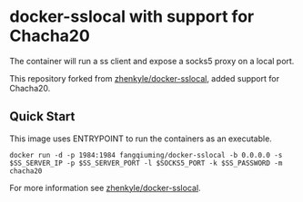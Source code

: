 docker-sslocal with support for Chacha20
==================

The container will run a ss client and expose a socks5 proxy on a local port.

This repository forked from [zhenkyle/docker-sslocal](https://github.com/zhenkyle/docker-sslocal), added support for Chacha20.

Quick Start
-----------

This image uses ENTRYPOINT to run the containers as an executable.

    docker run -d -p 1984:1984 fangqiuming/docker-sslocal -b 0.0.0.0 -s $SS_SERVER_IP -p $SS_SERVER_PORT -l $SOCKS5_PORT -k $SS_PASSWORD -m chacha20

For more information see [zhenkyle/docker-sslocal](https://github.com/zhenkyle/docker-sslocal).

